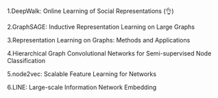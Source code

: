1.DeepWalk: Online Learning of Social Representations (:ok_hand:)

2.GraphSAGE: Inductive Representation Learning on Large Graphs

3.Representation Learning on Graphs: Methods and Applications

4.Hierarchical Graph Convolutional Networks for Semi-supervised Node Classification

5.node2vec: Scalable Feature Learning for Networks

6.LINE: Large-scale Information Network Embedding
